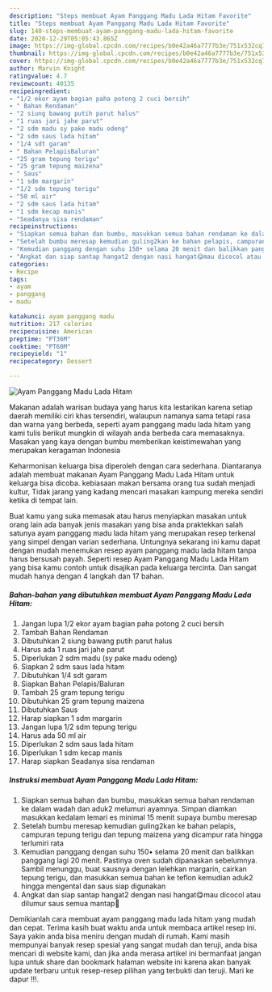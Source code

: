 ```yaml
---
description: "Steps membuat Ayam Panggang Madu Lada Hitam Favorite"
title: "Steps membuat Ayam Panggang Madu Lada Hitam Favorite"
slug: 140-steps-membuat-ayam-panggang-madu-lada-hitam-favorite
date: 2020-12-29T05:05:43.865Z
image: https://img-global.cpcdn.com/recipes/b0e42a46a7777b3e/751x532cq70/ayam-panggang-madu-lada-hitam-foto-resep-utama.jpg
thumbnail: https://img-global.cpcdn.com/recipes/b0e42a46a7777b3e/751x532cq70/ayam-panggang-madu-lada-hitam-foto-resep-utama.jpg
cover: https://img-global.cpcdn.com/recipes/b0e42a46a7777b3e/751x532cq70/ayam-panggang-madu-lada-hitam-foto-resep-utama.jpg
author: Marvin Knight
ratingvalue: 4.7
reviewcount: 40135
recipeingredient:
- "1/2 ekor ayam bagian paha potong 2 cuci bersih"
- " Bahan Rendaman"
- "2 siung bawang putih parut halus"
- "1 ruas jari jahe parut"
- "2 sdm madu sy pake madu odeng"
- "2 sdm saus lada hitam"
- "1/4 sdt garam"
- " Bahan PelapisBaluran"
- "25 gram tepung terigu"
- "25 gram tepung maizena"
- " Saus"
- "1 sdm margarin"
- "1/2 sdm tepung terigu"
- "50 ml air"
- "2 sdm saus lada hitam"
- "1 sdm kecap manis"
- "Seadanya sisa rendaman"
recipeinstructions:
- "Siapkan semua bahan dan bumbu, masukkan semua bahan rendaman ke dalam wadah dan aduk2 melumuri ayamnya. Simpan diamkan masukkan kedalam lemari es minimal 15 menit supaya bumbu meresap"
- "Setelah bumbu meresap kemudian guling2kan ke bahan pelapis, campuran tepung terigu dan tepung maizena yang dicampur rata hingga terlumiri rata"
- "Kemudian panggang dengan suhu 150• selama 20 menit dan balikkan panggang lagi 20 menit. Pastinya oven sudah dipanaskan sebelumnya. Sambil menunggu, buat sausnya dengan lelehkan margarin, cairkan tepung terigu, dan masukkan semua bahan ke teflon kemudian aduk2 hingga mengental dan saus siap digunakan"
- "Angkat dan siap santap hangat2 dengan nasi hangat😋mau dicocol atau dilumur saus semua mantap🤤"
categories:
- Recipe
tags:
- ayam
- panggang
- madu

katakunci: ayam panggang madu 
nutrition: 217 calories
recipecuisine: American
preptime: "PT36M"
cooktime: "PT60M"
recipeyield: "1"
recipecategory: Dessert

---
```



![Ayam Panggang Madu Lada Hitam](https://img-global.cpcdn.com/recipes/b0e42a46a7777b3e/751x532cq70/ayam-panggang-madu-lada-hitam-foto-resep-utama.jpg)

Makanan adalah warisan budaya yang harus kita lestarikan karena setiap daerah memiliki ciri khas tersendiri, walaupun namanya sama tetapi rasa dan warna yang berbeda, seperti ayam panggang madu lada hitam yang kami tulis berikut mungkin di wilayah anda berbeda cara memasaknya. Masakan yang kaya dengan bumbu memberikan keistimewahan yang merupakan keragaman Indonesia

Keharmonisan keluarga bisa diperoleh dengan cara sederhana. Diantaranya adalah membuat makanan Ayam Panggang Madu Lada Hitam untuk keluarga bisa dicoba. kebiasaan makan bersama orang tua sudah menjadi kultur, Tidak jarang yang kadang mencari masakan kampung mereka sendiri ketika di tempat lain.



Buat kamu yang suka memasak atau harus menyiapkan masakan untuk orang lain ada banyak jenis masakan yang bisa anda praktekkan salah satunya ayam panggang madu lada hitam yang merupakan resep terkenal yang simpel dengan varian sederhana. Untungnya sekarang ini kamu dapat dengan mudah menemukan resep ayam panggang madu lada hitam tanpa harus bersusah payah.
Seperti resep Ayam Panggang Madu Lada Hitam yang bisa kamu contoh untuk disajikan pada keluarga tercinta. Dan sangat mudah hanya dengan 4 langkah dan 17 bahan.


<!--inarticleads1-->

##### Bahan-bahan yang dibutuhkan membuat Ayam Panggang Madu Lada Hitam:

1. Jangan lupa 1/2 ekor ayam bagian paha potong 2 cuci bersih
1. Tambah  Bahan Rendaman
1. Dibutuhkan 2 siung bawang putih parut halus
1. Harus ada 1 ruas jari jahe parut
1. Diperlukan 2 sdm madu (sy pake madu odeng)
1. Siapkan 2 sdm saus lada hitam
1. Dibutuhkan 1/4 sdt garam
1. Siapkan  Bahan Pelapis/Baluran
1. Tambah 25 gram tepung terigu
1. Dibutuhkan 25 gram tepung maizena
1. Dibutuhkan  Saus
1. Harap siapkan 1 sdm margarin
1. Jangan lupa 1/2 sdm tepung terigu
1. Harus ada 50 ml air
1. Diperlukan 2 sdm saus lada hitam
1. Diperlukan 1 sdm kecap manis
1. Harap siapkan Seadanya sisa rendaman




<!--inarticleads2-->

##### Instruksi membuat  Ayam Panggang Madu Lada Hitam:

1. Siapkan semua bahan dan bumbu, masukkan semua bahan rendaman ke dalam wadah dan aduk2 melumuri ayamnya. Simpan diamkan masukkan kedalam lemari es minimal 15 menit supaya bumbu meresap
1. Setelah bumbu meresap kemudian guling2kan ke bahan pelapis, campuran tepung terigu dan tepung maizena yang dicampur rata hingga terlumiri rata
1. Kemudian panggang dengan suhu 150• selama 20 menit dan balikkan panggang lagi 20 menit. Pastinya oven sudah dipanaskan sebelumnya. Sambil menunggu, buat sausnya dengan lelehkan margarin, cairkan tepung terigu, dan masukkan semua bahan ke teflon kemudian aduk2 hingga mengental dan saus siap digunakan
1. Angkat dan siap santap hangat2 dengan nasi hangat😋mau dicocol atau dilumur saus semua mantap🤤




Demikianlah cara membuat ayam panggang madu lada hitam yang mudah dan cepat. Terima kasih buat waktu anda untuk membaca artikel resep ini. Saya yakin anda bisa meniru dengan mudah di rumah. Kami masih mempunyai banyak resep spesial yang sangat mudah dan teruji, anda bisa mencari di website kami, dan jika anda merasa artikel ini bermanfaat jangan lupa untuk share dan bookmark halaman website ini karena akan banyak update terbaru untuk resep-resep pilihan yang terbukti dan teruji. Mari ke dapur !!!. 
